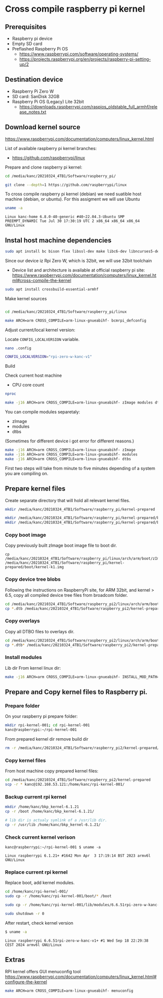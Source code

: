 

# Cross compile raspberry pi kernel

## Prerequisites

 - Raspberry pi device
 - Empty SD card
 - Preflashed Raspberry Pi OS
   - https://www.raspberrypi.com/software/operating-systems/
   - https://projects.raspberrypi.org/en/projects/raspberry-pi-setting-up/2

## Destination device

 - Raspberry Pi Zero W
 - SD card: SanDisk 32GB 
 - Raspberry Pi OS (Legacy) Lite 32bit
   - https://downloads.raspberrypi.com/raspios_oldstable_full_armhf/release_notes.txt

## Download kernel source

https://www.raspberrypi.com/documentation/computers/linux_kernel.html

List of available raspberry pi kernel branches:

 - https://github.com/raspberrypi/linux


Prepare and clone raspberry pi kernel:

``` bash
cd /media/kanc/20210324_4TB1/Software/raspberry_pi/

git clone --depth=1 https://github.com/raspberrypi/linux
```

To cross compile raspberry pi kernel (debian) we need suatible host machine (debian, or ubuntu).
For this assigment we will use Ubuntu 

```bash
uname -a
```

`Linux kanc-home 6.8.0-40-generic #40~22.04.3-Ubuntu SMP PREEMPT_DYNAMIC Tue Jul 30 17:30:19 UTC 2 x86_64 x86_64 x86_64 GNU/Linux`

## Instal host machine dependencies

```bash
sudo apt install bc bison flex libssl-dev make libc6-dev libncurses5-dev
```

Since our device iz Rpi Zero W, which is 32bit, we will use 32bit toolchain

 - Device list and architecture is available at official raspberry pi site: https://www.raspberrypi.com/documentation/computers/linux_kernel.html#cross-compile-the-kernel

```bash
sudo apt install crossbuild-essential-armhf
```

Make kernel sources

```bash

cd /media/kanc/20210324_4TB1/Software/raspberry_pi/linux

make ARCH=arm CROSS_COMPILE=arm-linux-gnueabihf- bcmrpi_defconfig
```


Adjust current/local kernel version:

Locate `CONFIG_LOCALVERSION` variable.

```bash
nano .config

CONFIG_LOCALVERSION="rpi-zero-w-kanc-v1"
```

Build

Check current host machine 

 - CPU core count
```bash
nproc
```


```bash
make -j16 ARCH=arm CROSS_COMPILE=arm-linux-gnueabihf- zImage modules dtbs
```

You can compile modules separetaly:

 - zImage
 - modules
 - dtbs

(Sometimes for different device i got error for different reasons.)

```bash
make -j16 ARCH=arm CROSS_COMPILE=arm-linux-gnueabihf- zImage
make -j16 ARCH=arm CROSS_COMPILE=arm-linux-gnueabihf- modules
make -j16 ARCH=arm CROSS_COMPILE=arm-linux-gnueabihf- dtbs
```

First two steps will take from minute to five minutes depending of a system you are compiling on.

## Prepare kernel files

Create separate directory that will hold all relevant kernel files.

```bash
mkdir /media/kanc/20210324_4TB1/Software/raspberry_pi/kernel-prepared

mkdir /media/kanc/20210324_4TB1/Software/raspberry_pi/kernel-prepared/boot
mkdir /media/kanc/20210324_4TB1/Software/raspberry_pi/kernel-prepared/boot/overlays
```

### Copy boot image

Copy previously built zImage boot image file to boot dir.
```
cp /media/kanc/20210324_4TB1/Software/raspberry_pi/linux/arch/arm/boot/zImage /media/kanc/20210324_4TB1/Software/raspberry_pi/kernel-prepared/boot/kernel-k1.img
```
### Copy device tree blobs

Following the instructions on RaspberryPi site, for ARM 32bit, and kernel > 6.5,
copy all compiled device tree files from broadcom folder.

```bash
cd /media/kanc/20210324_4TB1/Software/raspberry_pi2/linux/arch/arm/boot/dts/broadcom 
cp *.dtb /media/kanc/20210324_4TB1/Software/raspberry_pi2/kernel-prepared/boot/
```
### Copy overlays

Copy all DTBO files to overlays dir.

```bash
cd /media/kanc/20210324_4TB1/Software/raspberry_pi2/linux/arch/arm/boot/dts/overlays
cp *.dtb* /media/kanc/20210324_4TB1/Software/raspberry_pi2/kernel-prepared/boot/overlays/
```

### Install modules

Lib dir
From kernel linux dir:

```bash
make -j16 ARCH=arm CROSS_COMPILE=arm-linux-gnueabihf- INSTALL_MOD_PATH=/media/kanc/20210324_4TB1/Software/raspberry_pi2/kernel-prepared/ modules_install
```

## Prepare and Copy kernel files to Raspberry pi.

### Prepare folder 

On your raspberry pi prepare folder:

```bash
mkdir rpi-kernel-001; cd rpi-kernel-001
kanc@raspberrypi:~/rpi-kernel-001
```
From prepared kernel dir remove build dir

```bash
rm -r /media/kanc/20210324_4TB1/Software/raspberry_pi2/kernel-prepared/lib/modules/6.6.51rpi-zero-w-kanc-v1+/build
```
### Copy kernel files

From host machine copy prepared kernel files:

```bash
cd /media/kanc/20210324_4TB1/Software/raspberry_pi2/kernel-prepared
scp -r * kanc@192.168.53.121:/home/kanc/rpi-kernel-001/
```

### Backup current rpi kernel

```bash
mkdir /home/kanc/bkp_kernel-6.1.21
cp -r /boot /home/kanc/bkp_kernel-6.1.21/

# lib dir is actualy symlink of a /usr/lib dir.
cp -r /usr/lib /home/kanc/bkp_kernel-6.1.21/

```

### Check current kernel verison

`kanc@raspberrypi:~/rpi-kernel-001 $ uname -a`

`Linux raspberrypi 6.1.21+ #1642 Mon Apr  3 17:19:14 BST 2023 armv6l GNU/Linux`


### Replace current rpi kernel

Replace boot, add kernel modules.

```bash
cd /home/kanc/rpi-kernel-001/
sudo cp -r /home/kanc/rpi-kernel-001/boot/* /boot

sudo cp -r /home/kanc/rpi-kernel-001/lib/modules/6.6.51rpi-zero-w-kanc-v1+/ /lib/modules

sudo shutdown -r 0
```

After restart, check kernel version

```bash
$ uname -a
```

`Linux raspberrypi 6.6.51rpi-zero-w-kanc-v1+ #1 Wed Sep 18 22:29:38 CEST 2024 armv6l GNU/Linux`











## Extras

RPI kernel offers GUI menuconfig tool
https://www.raspberrypi.com/documentation/computers/linux_kernel.html#configure-the-kernel

``` bash
make ARCH=arm CROSS_COMPILE=arm-linux-gnueabihf- menuconfig
```